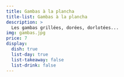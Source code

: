 ```yaml
---
title: Gambas à la plancha
title-list: Gambas à la plancha
description: >
  Les gambas grillées, dorées, dorlotées...
img: gambas.jpg
price: 7
display:
  dish: true
  list-day: true
  list-takeaway: false
  list-drink: false
---
```

